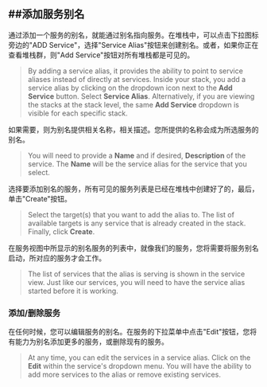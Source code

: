##添加服务别名
---

通过添加一个服务的别名，就能通过别名指向服务。在堆栈中，可以点击下拉图标旁边的"ADD Service"，选择"Service Alias"按钮来创建别名。或者，如果你正在查看堆栈群，则"Add Service"按钮对所有堆栈都是可见的。
> By adding a service alias, it provides the ability to point to service aliases instead of directly at services. Inside your stack, you add a service alias by clicking on the dropdown icon next to the **Add Service** button. Select **Service Alias**. Alternatively, if you are viewing the stacks at the stack level, the same **Add Service** dropdown is visible for each specific stack.

如果需要，则为别名提供相关名称，相关描述。您所提供的名称会成为所选服务的别名。
> You will need to provide a **Name** and if desired, **Description** of the service. The **Name** will be the service alias for the service that you select. 

选择要添加别名的服务，所有可见的服务列表是已经在堆栈中创建好了的，最后，单击"Create"按钮。
> Select the target(s) that you want to add the alias to. The list of available targets is any service that is already created in the stack. Finally, click **Create**.

在服务视图中所显示的别名服务的列表中，就像我们的服务，您将需要将服务别名启动，所对应的服务才会工作。
> The list of services that the alias is serving is shown in the service view. Just like our services, you will need to have the service alias started before it is working.


### 添加/删除服务


在任何时候，您可以编辑服务的别名。在服务的下拉菜单中点击"Edit"按钮，您将有能力为别名添加更多的服务，或删除现有的服务。
> At any time, you can edit the services in a service alias. Click on the **Edit** within the service's dropdown menu. You will have the ability to add more services to the alias or remove existing services.
